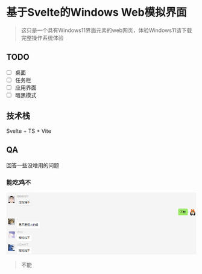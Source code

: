 # 基于Svelte的Windows Web模拟界面
> 这只是一个具有Windows11界面元素的web网页，体验Windows11请下载完整操作系统体验
## TODO
- [ ] 桌面
- [ ] 任务栏
- [ ] 应用界面
- [ ] 暗黑模式
## 技术栈
Svelte + TS + Vite

## QA

回答一些没啥用的问题

### 能吃鸡不

![image-20220107145957402](https://raw.githubusercontent.com/mowtwo/pic-go/main/markdown/image-20220107145957402.png)

> 不能

